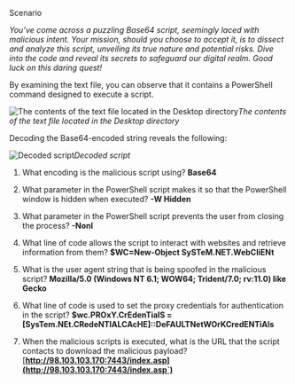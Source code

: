 
Scenario

*You’ve come across a puzzling Base64 script, seemingly laced with malicious intent. Your mission, should you choose to accept it, is to dissect and analyze this script, unveiling its true nature and potential risks. Dive into the code and reveal its secrets to safeguard our digital realm. Good luck on this daring quest!*

By examining the text file, you can observe that it contains a PowerShell command designed to execute a script.

![The contents of the text file located in the Desktop directory](https://cdn-images-1.medium.com/max/2584/1*3zTS3BQjnZr1q3WIgJwnTg.png)*The contents of the text file located in the Desktop directory*

Decoding the Base64-encoded string reveals the following:

![Decoded script](https://cdn-images-1.medium.com/max/2000/1*QAyY9IrVzpE9TTM2Ac1qzQ.png)*Decoded script*

1. What encoding is the malicious script using?
**Base64**

1. What parameter in the PowerShell script makes it so that the PowerShell window is hidden when executed?
**-W Hidden**

1. What parameter in the PowerShell script prevents the user from closing the process?
**-NonI**

1. What line of code allows the script to interact with websites and retrieve information from them?
**$WC=New-Object SySTeM.NET.WebCliENt**

1. What is the user agent string that is being spoofed in the malicious script?
**Mozilla/5.0 (Windows NT 6.1; WOW64; Trident/7.0; rv:11.0) like Gecko**

1. What line of code is used to set the proxy credentials for authentication in the script?
**$wc.PROxY.CrEdenTialS = [SysTem.NEt.CRedeNTIALCAcHE]::DeFAULTNetWOrKCredENTiAls**

1. When the malicious scripts is executed, what is the URL that the script contacts to download the malicious payload?
[**http://98.103.103.170:7443/index.asp](http://98.103.103.170:7443/index.asp`)**
